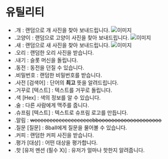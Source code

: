 # 유틸리티

- .개 : 랜덤으로 개 사진을 찾아 보내드립니다.
![이미지](https://raw.githubusercontent.com/Shio7/Keter-docs/master/ko/files/doggy_ko.jpg)
- .고양이 : 랜덤으로 고양이 사진을 찾아 보내드립니다.
![이미지]()
- .새 : 랜덤으로 새 사진을 찾아 보내드립니다.
![이미지](https://raw.githubusercontent.com/Shio7/Keter-docs/master/ko/files/ko_bird.jpg)
- .오리 : 랜덤한 오리 사진을 받습니다.
- .내기 : 슬롯 머신을 돌립니다.
- .동전 : 동전을 던질 수 있습니다.
- .비밀번호 : 랜덤한 비밀번호를 받습니다.
- .사전 [검색어] : 단어의 <b>최고</b> 뜻을 알려드립니다.
- .거꾸로 [텍스트] : 텍스트를 거꾸로 돌립니다.
- .색 [Hex] : 색의 정보를 알 수 있습니다.
- .술 : 다른 사람에게 맥주를 줍니다.
- .슈프림 [텍스트] : 텍스트로 슈프림 로고를 만듭니다.      
- .알림 : <strike> weeeeeeeeeeeeeeeeeeebboooooooooooooooooooo </strike>
- .질문 [질문] : 8ball에게 질문을 물어볼 수 있습니다.
- .커피 : 랜덤한 커피 사진을 받습니다.
- .평가 [대상] : 어떤 대상을 평가합니다.
- .핫 [유저 멘션 (필수 X)] : 유저가 얼마나 핫한지 알려줍니다.

